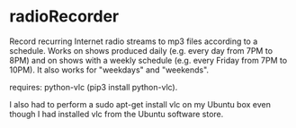 # radioRecorder
Record recurring Internet radio streams to mp3 files according to a schedule. Works on shows produced daily (e.g. every day from 7PM to 8PM) and on shows with a weekly schedule (e.g. every Friday from 7PM to 10PM). It also works for "weekdays" and "weekends".

requires: python-vlc (pip3 install python-vlc). 

I also had to perform a sudo apt-get install vlc on my Ubuntu box even though I had installed vlc from the Ubuntu software store.
